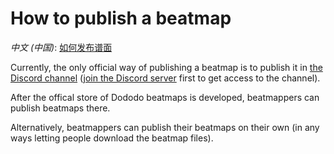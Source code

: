 # How to publish a beatmap

*中文 (中国)*: [如何发布谱面](how-to-publish-zh-cn)

Currently, the only official way of publishing a beatmap is to publish it in
[the Discord channel](https://discord.com/channels/977458815794552842/977481204536311838)
([join the Discord server](https://discord.gg/yYdMw5hm2K) first to get access to the channel).

After the offical store of Dododo beatmaps is developed, beatmappers can publish beatmaps there.

Alternatively, beatmappers can publish their beatmaps on their own
(in any ways letting people download the beatmap files).
